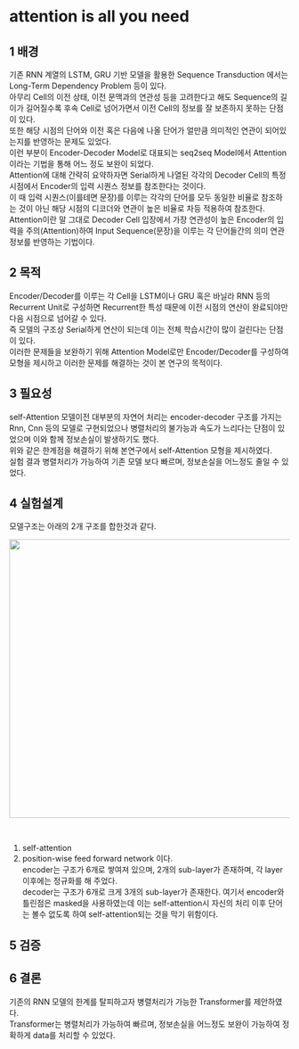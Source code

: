 # attention is all you need

## 1 배경

기존 RNN 계열의 LSTM, GRU 기반 모델을 활용한 Sequence Transduction 에서는 Long-Term Dependency Problem 등이 있다.<br>
아무리 Cell의 이전 상태, 이전 문맥과의 연관성 등을 고려한다고 해도 Sequence의 길이가 길어질수록 후속 Cell로 넘어가면서 이전 Cell의 정보를 잘 보존하지 못하는 단점이 있다.<br>
또한  해당 시점의 단어와 이전 혹은 다음에 나올 단어가 얼만큼 의미적인 연관이 되어있는지를 반영하는 문제도 있었다.<br>
이런 부분이 Encoder-Decoder Model로 대표되는 seq2seq Model에서 Attention이라는 기법을 통해 어느 정도 보완이 되었다. <br>
Attention에 대해 간략히 요약하자면 Serial하게 나열된 각각의 Decoder Cell의 특정 시점에서 Encoder의 입력 시퀀스 정보를 참조한다는 것이다.  <br>
이 때 입력 시퀀스(이를테면 문장)를 이루는 각각의 단어를 모두 동일한 비율로 참조하는 것이 아닌 해당 시점의 디코더와 연관이 높은 비율로 차등 적용하여 참조한다. <br>
Attention이란 말 그대로 Decoder Cell 입장에서 가장 연관성이 높은 Encoder의 입력을 주의(Attention)하여 Input Sequence(문장)을 이루는 각 단어들간의 의미 연관 정보를 반영하는 기법이다.


## 2 목적
  
Encoder/Decoder를 이루는 각 Cell을 LSTM이나 GRU 혹은 바닐라 RNN 등의 Recurrent Unit로 구성하면 Recurrent한 특성 때문에 이전 시점의 연산이 완료되야만 다음 시점으로 넘어갈 수 있다.<br>
즉 모델의 구조상 Serial하게 연산이 되는데 이는 전체 학습시간이 많이 걸린다는 단점이 있다.<br>
이러한 문제들을 보완하기 위해 Attention Model로만 Encoder/Decoder를 구성하여 모형을 제시하고 이러한 문제를 해결하는 것이 본 연구의 목적이다.

## 3 필요성

self-Attention 모델이전 대부분의 자연어 처리는 encoder-decoder 구조를 가지는 Rnn, Cnn 등의 모델로 구현되었으나 병렬처리의 불가능과 속도가 느리다는 단점이 있었으며 이와 함께 정보손실이 발생하기도 했다.<br>
위와 같은 한계점을 해결하기 위해 본연구에서 self-Attention 모형을 제시하였다.<br>
실험 결과 병렬처리가 가능하여 기존 모델 보다 빠르며, 정보손실을 어느정도 줄일 수 있었다.<br> 


## 4 실험설계

모델구조는 아래의 2개 구조를 합한것과 같다.<br>

<p align="center"><img src=http://jalammar.github.io/images/t/transformer_resideual_layer_norm_3.png style="width: 1000px; height: 500px;"/>
</p>
<br>

1. self-attention
2. position-wise feed forward network 이다.<br>
encoder는 구조가 6개로 쌓여져 있으며, 2개의 sub-layer가 존재하며, 각 layer 이후에는 정규화를 해 주었다.<br>
decoder는 구조가 6개로 크게 3개의 sub-layer가 존재한다.
여기서 encoder와 틀린점은 masked을 사용하였는데 이는 self-attention시 자신의 처리 이후 단어는 볼수 없도록 하여 self-attention되는 것을 막기 위함이다.


## 5 검증





## 6 결론

기존의 RNN 모델의 한계를 탈피하고자 병렬처리가 가능한 Transformer를 제안하였다.<br>
Transformer는 병렬처리가 가능하여 빠르며, 정보손실을 어느정도 보완이 가능하여  정확하게 data를 처리할 수 있었다.
